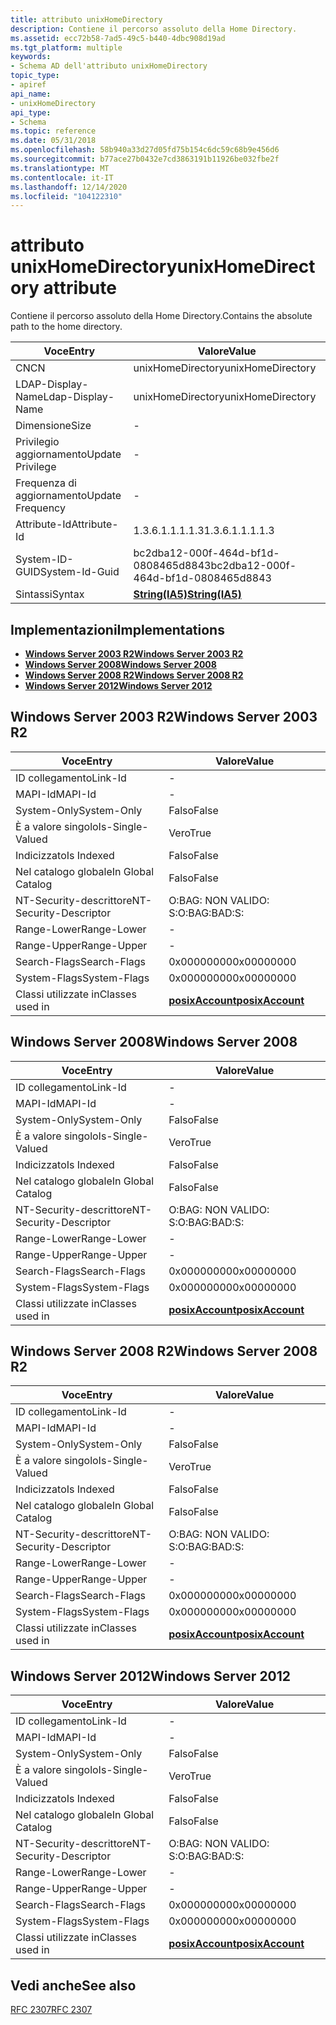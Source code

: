 ```yaml
---
title: attributo unixHomeDirectory
description: Contiene il percorso assoluto della Home Directory.
ms.assetid: ecc72b58-7ad5-49c5-b440-4dbc908d19ad
ms.tgt_platform: multiple
keywords:
- Schema AD dell'attributo unixHomeDirectory
topic_type:
- apiref
api_name:
- unixHomeDirectory
api_type:
- Schema
ms.topic: reference
ms.date: 05/31/2018
ms.openlocfilehash: 58b940a33d27d05fd75b154c6dc59c68b9e456d6
ms.sourcegitcommit: b77ace27b0432e7cd3863191b11926be032fbe2f
ms.translationtype: MT
ms.contentlocale: it-IT
ms.lasthandoff: 12/14/2020
ms.locfileid: "104122310"
---
```

# <a name="unixhomedirectory-attribute"></a><span data-ttu-id="29f21-104">attributo unixHomeDirectory</span><span class="sxs-lookup"><span data-stu-id="29f21-104">unixHomeDirectory attribute</span></span>

<span data-ttu-id="29f21-105">Contiene il percorso assoluto della Home Directory.</span><span class="sxs-lookup"><span data-stu-id="29f21-105">Contains the absolute path to the home directory.</span></span>



| <span data-ttu-id="29f21-106">Voce</span><span class="sxs-lookup"><span data-stu-id="29f21-106">Entry</span></span> | <span data-ttu-id="29f21-107">Valore</span><span class="sxs-lookup"><span data-stu-id="29f21-107">Value</span></span> |
|-------------------|--------------------------------------|
| <span data-ttu-id="29f21-108">CN</span><span class="sxs-lookup"><span data-stu-id="29f21-108">CN</span></span>                | <span data-ttu-id="29f21-109">unixHomeDirectory</span><span class="sxs-lookup"><span data-stu-id="29f21-109">unixHomeDirectory</span></span>                    |
| <span data-ttu-id="29f21-110">LDAP-Display-Name</span><span class="sxs-lookup"><span data-stu-id="29f21-110">Ldap-Display-Name</span></span> | <span data-ttu-id="29f21-111">unixHomeDirectory</span><span class="sxs-lookup"><span data-stu-id="29f21-111">unixHomeDirectory</span></span>                    |
| <span data-ttu-id="29f21-112">Dimensione</span><span class="sxs-lookup"><span data-stu-id="29f21-112">Size</span></span>              | \-                                   |
| <span data-ttu-id="29f21-113">Privilegio aggiornamento</span><span class="sxs-lookup"><span data-stu-id="29f21-113">Update Privilege</span></span>  | \-                                   |
| <span data-ttu-id="29f21-114">Frequenza di aggiornamento</span><span class="sxs-lookup"><span data-stu-id="29f21-114">Update Frequency</span></span>  | \-                                   |
| <span data-ttu-id="29f21-115">Attribute-Id</span><span class="sxs-lookup"><span data-stu-id="29f21-115">Attribute-Id</span></span>      | <span data-ttu-id="29f21-116">1.3.6.1.1.1.1.3</span><span class="sxs-lookup"><span data-stu-id="29f21-116">1.3.6.1.1.1.1.3</span></span>                      |
| <span data-ttu-id="29f21-117">System-ID-GUID</span><span class="sxs-lookup"><span data-stu-id="29f21-117">System-Id-Guid</span></span>    | <span data-ttu-id="29f21-118">bc2dba12-000f-464d-bf1d-0808465d8843</span><span class="sxs-lookup"><span data-stu-id="29f21-118">bc2dba12-000f-464d-bf1d-0808465d8843</span></span> |
| <span data-ttu-id="29f21-119">Sintassi</span><span class="sxs-lookup"><span data-stu-id="29f21-119">Syntax</span></span>            | [<span data-ttu-id="29f21-120">**String(IA5)**</span><span class="sxs-lookup"><span data-stu-id="29f21-120">**String(IA5)**</span></span>](s-string-ia5.md)  |



## <a name="implementations"></a><span data-ttu-id="29f21-121">Implementazioni</span><span class="sxs-lookup"><span data-stu-id="29f21-121">Implementations</span></span>

-   [<span data-ttu-id="29f21-122">**Windows Server 2003 R2**</span><span class="sxs-lookup"><span data-stu-id="29f21-122">**Windows Server 2003 R2**</span></span>](#windows-server-2003-r2)
-   [<span data-ttu-id="29f21-123">**Windows Server 2008**</span><span class="sxs-lookup"><span data-stu-id="29f21-123">**Windows Server 2008**</span></span>](#windows-server-2008)
-   [<span data-ttu-id="29f21-124">**Windows Server 2008 R2**</span><span class="sxs-lookup"><span data-stu-id="29f21-124">**Windows Server 2008 R2**</span></span>](#windows-server-2008-r2)
-   [<span data-ttu-id="29f21-125">**Windows Server 2012**</span><span class="sxs-lookup"><span data-stu-id="29f21-125">**Windows Server 2012**</span></span>](#windows-server-2012)

## <a name="windows-server-2003-r2"></a><span data-ttu-id="29f21-126">Windows Server 2003 R2</span><span class="sxs-lookup"><span data-stu-id="29f21-126">Windows Server 2003 R2</span></span>



| <span data-ttu-id="29f21-127">Voce</span><span class="sxs-lookup"><span data-stu-id="29f21-127">Entry</span></span> | <span data-ttu-id="29f21-128">Valore</span><span class="sxs-lookup"><span data-stu-id="29f21-128">Value</span></span> |
|------------------------|---------------------------------------------------|
| <span data-ttu-id="29f21-129">ID collegamento</span><span class="sxs-lookup"><span data-stu-id="29f21-129">Link-Id</span></span>                | \-                                                |
| <span data-ttu-id="29f21-130">MAPI-Id</span><span class="sxs-lookup"><span data-stu-id="29f21-130">MAPI-Id</span></span>                | \-                                                |
| <span data-ttu-id="29f21-131">System-Only</span><span class="sxs-lookup"><span data-stu-id="29f21-131">System-Only</span></span>            | <span data-ttu-id="29f21-132">Falso</span><span class="sxs-lookup"><span data-stu-id="29f21-132">False</span></span>                                             |
| <span data-ttu-id="29f21-133">È a valore singolo</span><span class="sxs-lookup"><span data-stu-id="29f21-133">Is-Single-Valued</span></span>       | <span data-ttu-id="29f21-134">Vero</span><span class="sxs-lookup"><span data-stu-id="29f21-134">True</span></span>                                              |
| <span data-ttu-id="29f21-135">Indicizzato</span><span class="sxs-lookup"><span data-stu-id="29f21-135">Is Indexed</span></span>             | <span data-ttu-id="29f21-136">Falso</span><span class="sxs-lookup"><span data-stu-id="29f21-136">False</span></span>                                             |
| <span data-ttu-id="29f21-137">Nel catalogo globale</span><span class="sxs-lookup"><span data-stu-id="29f21-137">In Global Catalog</span></span>      | <span data-ttu-id="29f21-138">Falso</span><span class="sxs-lookup"><span data-stu-id="29f21-138">False</span></span>                                             |
| <span data-ttu-id="29f21-139">NT-Security-descrittore</span><span class="sxs-lookup"><span data-stu-id="29f21-139">NT-Security-Descriptor</span></span> | <span data-ttu-id="29f21-140">O:BAG: NON VALIDO: S:</span><span class="sxs-lookup"><span data-stu-id="29f21-140">O:BAG:BAD:S:</span></span>                                      |
| <span data-ttu-id="29f21-141">Range-Lower</span><span class="sxs-lookup"><span data-stu-id="29f21-141">Range-Lower</span></span>            | \-                                                |
| <span data-ttu-id="29f21-142">Range-Upper</span><span class="sxs-lookup"><span data-stu-id="29f21-142">Range-Upper</span></span>            | \-                                                |
| <span data-ttu-id="29f21-143">Search-Flags</span><span class="sxs-lookup"><span data-stu-id="29f21-143">Search-Flags</span></span>           | <span data-ttu-id="29f21-144">0x00000000</span><span class="sxs-lookup"><span data-stu-id="29f21-144">0x00000000</span></span>                                        |
| <span data-ttu-id="29f21-145">System-Flags</span><span class="sxs-lookup"><span data-stu-id="29f21-145">System-Flags</span></span>           | <span data-ttu-id="29f21-146">0x00000000</span><span class="sxs-lookup"><span data-stu-id="29f21-146">0x00000000</span></span>                                        |
| <span data-ttu-id="29f21-147">Classi utilizzate in</span><span class="sxs-lookup"><span data-stu-id="29f21-147">Classes used in</span></span>        | [<span data-ttu-id="29f21-148">**posixAccount**</span><span class="sxs-lookup"><span data-stu-id="29f21-148">**posixAccount**</span></span>](c-posixaccount.md)<br/> |



## <a name="windows-server-2008"></a><span data-ttu-id="29f21-149">Windows Server 2008</span><span class="sxs-lookup"><span data-stu-id="29f21-149">Windows Server 2008</span></span>



| <span data-ttu-id="29f21-150">Voce</span><span class="sxs-lookup"><span data-stu-id="29f21-150">Entry</span></span> | <span data-ttu-id="29f21-151">Valore</span><span class="sxs-lookup"><span data-stu-id="29f21-151">Value</span></span> |
|------------------------|---------------------------------------------------|
| <span data-ttu-id="29f21-152">ID collegamento</span><span class="sxs-lookup"><span data-stu-id="29f21-152">Link-Id</span></span>                | \-                                                |
| <span data-ttu-id="29f21-153">MAPI-Id</span><span class="sxs-lookup"><span data-stu-id="29f21-153">MAPI-Id</span></span>                | \-                                                |
| <span data-ttu-id="29f21-154">System-Only</span><span class="sxs-lookup"><span data-stu-id="29f21-154">System-Only</span></span>            | <span data-ttu-id="29f21-155">Falso</span><span class="sxs-lookup"><span data-stu-id="29f21-155">False</span></span>                                             |
| <span data-ttu-id="29f21-156">È a valore singolo</span><span class="sxs-lookup"><span data-stu-id="29f21-156">Is-Single-Valued</span></span>       | <span data-ttu-id="29f21-157">Vero</span><span class="sxs-lookup"><span data-stu-id="29f21-157">True</span></span>                                              |
| <span data-ttu-id="29f21-158">Indicizzato</span><span class="sxs-lookup"><span data-stu-id="29f21-158">Is Indexed</span></span>             | <span data-ttu-id="29f21-159">Falso</span><span class="sxs-lookup"><span data-stu-id="29f21-159">False</span></span>                                             |
| <span data-ttu-id="29f21-160">Nel catalogo globale</span><span class="sxs-lookup"><span data-stu-id="29f21-160">In Global Catalog</span></span>      | <span data-ttu-id="29f21-161">Falso</span><span class="sxs-lookup"><span data-stu-id="29f21-161">False</span></span>                                             |
| <span data-ttu-id="29f21-162">NT-Security-descrittore</span><span class="sxs-lookup"><span data-stu-id="29f21-162">NT-Security-Descriptor</span></span> | <span data-ttu-id="29f21-163">O:BAG: NON VALIDO: S:</span><span class="sxs-lookup"><span data-stu-id="29f21-163">O:BAG:BAD:S:</span></span>                                      |
| <span data-ttu-id="29f21-164">Range-Lower</span><span class="sxs-lookup"><span data-stu-id="29f21-164">Range-Lower</span></span>            | \-                                                |
| <span data-ttu-id="29f21-165">Range-Upper</span><span class="sxs-lookup"><span data-stu-id="29f21-165">Range-Upper</span></span>            | \-                                                |
| <span data-ttu-id="29f21-166">Search-Flags</span><span class="sxs-lookup"><span data-stu-id="29f21-166">Search-Flags</span></span>           | <span data-ttu-id="29f21-167">0x00000000</span><span class="sxs-lookup"><span data-stu-id="29f21-167">0x00000000</span></span>                                        |
| <span data-ttu-id="29f21-168">System-Flags</span><span class="sxs-lookup"><span data-stu-id="29f21-168">System-Flags</span></span>           | <span data-ttu-id="29f21-169">0x00000000</span><span class="sxs-lookup"><span data-stu-id="29f21-169">0x00000000</span></span>                                        |
| <span data-ttu-id="29f21-170">Classi utilizzate in</span><span class="sxs-lookup"><span data-stu-id="29f21-170">Classes used in</span></span>        | [<span data-ttu-id="29f21-171">**posixAccount**</span><span class="sxs-lookup"><span data-stu-id="29f21-171">**posixAccount**</span></span>](c-posixaccount.md)<br/> |



## <a name="windows-server-2008-r2"></a><span data-ttu-id="29f21-172">Windows Server 2008 R2</span><span class="sxs-lookup"><span data-stu-id="29f21-172">Windows Server 2008 R2</span></span>



| <span data-ttu-id="29f21-173">Voce</span><span class="sxs-lookup"><span data-stu-id="29f21-173">Entry</span></span> | <span data-ttu-id="29f21-174">Valore</span><span class="sxs-lookup"><span data-stu-id="29f21-174">Value</span></span> |
|------------------------|---------------------------------------------------|
| <span data-ttu-id="29f21-175">ID collegamento</span><span class="sxs-lookup"><span data-stu-id="29f21-175">Link-Id</span></span>                | \-                                                |
| <span data-ttu-id="29f21-176">MAPI-Id</span><span class="sxs-lookup"><span data-stu-id="29f21-176">MAPI-Id</span></span>                | \-                                                |
| <span data-ttu-id="29f21-177">System-Only</span><span class="sxs-lookup"><span data-stu-id="29f21-177">System-Only</span></span>            | <span data-ttu-id="29f21-178">Falso</span><span class="sxs-lookup"><span data-stu-id="29f21-178">False</span></span>                                             |
| <span data-ttu-id="29f21-179">È a valore singolo</span><span class="sxs-lookup"><span data-stu-id="29f21-179">Is-Single-Valued</span></span>       | <span data-ttu-id="29f21-180">Vero</span><span class="sxs-lookup"><span data-stu-id="29f21-180">True</span></span>                                              |
| <span data-ttu-id="29f21-181">Indicizzato</span><span class="sxs-lookup"><span data-stu-id="29f21-181">Is Indexed</span></span>             | <span data-ttu-id="29f21-182">Falso</span><span class="sxs-lookup"><span data-stu-id="29f21-182">False</span></span>                                             |
| <span data-ttu-id="29f21-183">Nel catalogo globale</span><span class="sxs-lookup"><span data-stu-id="29f21-183">In Global Catalog</span></span>      | <span data-ttu-id="29f21-184">Falso</span><span class="sxs-lookup"><span data-stu-id="29f21-184">False</span></span>                                             |
| <span data-ttu-id="29f21-185">NT-Security-descrittore</span><span class="sxs-lookup"><span data-stu-id="29f21-185">NT-Security-Descriptor</span></span> | <span data-ttu-id="29f21-186">O:BAG: NON VALIDO: S:</span><span class="sxs-lookup"><span data-stu-id="29f21-186">O:BAG:BAD:S:</span></span>                                      |
| <span data-ttu-id="29f21-187">Range-Lower</span><span class="sxs-lookup"><span data-stu-id="29f21-187">Range-Lower</span></span>            | \-                                                |
| <span data-ttu-id="29f21-188">Range-Upper</span><span class="sxs-lookup"><span data-stu-id="29f21-188">Range-Upper</span></span>            | \-                                                |
| <span data-ttu-id="29f21-189">Search-Flags</span><span class="sxs-lookup"><span data-stu-id="29f21-189">Search-Flags</span></span>           | <span data-ttu-id="29f21-190">0x00000000</span><span class="sxs-lookup"><span data-stu-id="29f21-190">0x00000000</span></span>                                        |
| <span data-ttu-id="29f21-191">System-Flags</span><span class="sxs-lookup"><span data-stu-id="29f21-191">System-Flags</span></span>           | <span data-ttu-id="29f21-192">0x00000000</span><span class="sxs-lookup"><span data-stu-id="29f21-192">0x00000000</span></span>                                        |
| <span data-ttu-id="29f21-193">Classi utilizzate in</span><span class="sxs-lookup"><span data-stu-id="29f21-193">Classes used in</span></span>        | [<span data-ttu-id="29f21-194">**posixAccount**</span><span class="sxs-lookup"><span data-stu-id="29f21-194">**posixAccount**</span></span>](c-posixaccount.md)<br/> |



## <a name="windows-server-2012"></a><span data-ttu-id="29f21-195">Windows Server 2012</span><span class="sxs-lookup"><span data-stu-id="29f21-195">Windows Server 2012</span></span>



| <span data-ttu-id="29f21-196">Voce</span><span class="sxs-lookup"><span data-stu-id="29f21-196">Entry</span></span> | <span data-ttu-id="29f21-197">Valore</span><span class="sxs-lookup"><span data-stu-id="29f21-197">Value</span></span> |
|------------------------|---------------------------------------------------|
| <span data-ttu-id="29f21-198">ID collegamento</span><span class="sxs-lookup"><span data-stu-id="29f21-198">Link-Id</span></span>                | \-                                                |
| <span data-ttu-id="29f21-199">MAPI-Id</span><span class="sxs-lookup"><span data-stu-id="29f21-199">MAPI-Id</span></span>                | \-                                                |
| <span data-ttu-id="29f21-200">System-Only</span><span class="sxs-lookup"><span data-stu-id="29f21-200">System-Only</span></span>            | <span data-ttu-id="29f21-201">Falso</span><span class="sxs-lookup"><span data-stu-id="29f21-201">False</span></span>                                             |
| <span data-ttu-id="29f21-202">È a valore singolo</span><span class="sxs-lookup"><span data-stu-id="29f21-202">Is-Single-Valued</span></span>       | <span data-ttu-id="29f21-203">Vero</span><span class="sxs-lookup"><span data-stu-id="29f21-203">True</span></span>                                              |
| <span data-ttu-id="29f21-204">Indicizzato</span><span class="sxs-lookup"><span data-stu-id="29f21-204">Is Indexed</span></span>             | <span data-ttu-id="29f21-205">Falso</span><span class="sxs-lookup"><span data-stu-id="29f21-205">False</span></span>                                             |
| <span data-ttu-id="29f21-206">Nel catalogo globale</span><span class="sxs-lookup"><span data-stu-id="29f21-206">In Global Catalog</span></span>      | <span data-ttu-id="29f21-207">Falso</span><span class="sxs-lookup"><span data-stu-id="29f21-207">False</span></span>                                             |
| <span data-ttu-id="29f21-208">NT-Security-descrittore</span><span class="sxs-lookup"><span data-stu-id="29f21-208">NT-Security-Descriptor</span></span> | <span data-ttu-id="29f21-209">O:BAG: NON VALIDO: S:</span><span class="sxs-lookup"><span data-stu-id="29f21-209">O:BAG:BAD:S:</span></span>                                      |
| <span data-ttu-id="29f21-210">Range-Lower</span><span class="sxs-lookup"><span data-stu-id="29f21-210">Range-Lower</span></span>            | \-                                                |
| <span data-ttu-id="29f21-211">Range-Upper</span><span class="sxs-lookup"><span data-stu-id="29f21-211">Range-Upper</span></span>            | \-                                                |
| <span data-ttu-id="29f21-212">Search-Flags</span><span class="sxs-lookup"><span data-stu-id="29f21-212">Search-Flags</span></span>           | <span data-ttu-id="29f21-213">0x00000000</span><span class="sxs-lookup"><span data-stu-id="29f21-213">0x00000000</span></span>                                        |
| <span data-ttu-id="29f21-214">System-Flags</span><span class="sxs-lookup"><span data-stu-id="29f21-214">System-Flags</span></span>           | <span data-ttu-id="29f21-215">0x00000000</span><span class="sxs-lookup"><span data-stu-id="29f21-215">0x00000000</span></span>                                        |
| <span data-ttu-id="29f21-216">Classi utilizzate in</span><span class="sxs-lookup"><span data-stu-id="29f21-216">Classes used in</span></span>        | [<span data-ttu-id="29f21-217">**posixAccount**</span><span class="sxs-lookup"><span data-stu-id="29f21-217">**posixAccount**</span></span>](c-posixaccount.md)<br/> |



## <a name="see-also"></a><span data-ttu-id="29f21-218">Vedi anche</span><span class="sxs-lookup"><span data-stu-id="29f21-218">See also</span></span>

<dl> <dt>

[<span data-ttu-id="29f21-219">RFC 2307</span><span class="sxs-lookup"><span data-stu-id="29f21-219">RFC 2307</span></span>](https://www.ietf.org/rfc/rfc2307.txt)
</dt> </dl>

 

 





